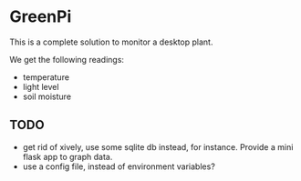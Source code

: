 # GreenPi

This is a complete solution to monitor a desktop plant.

We get the following readings:

* temperature
* light level
* soil moisture

## TODO

* get rid of xively, use some sqlite db instead, for instance. Provide a mini flask app to graph data.
* use a config file, instead of environment variables?

